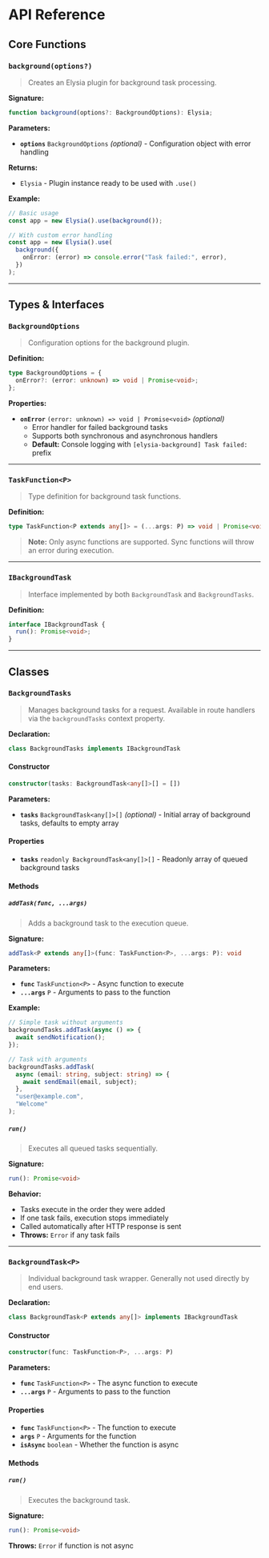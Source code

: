 # API Reference

## Core Functions

### `background(options?)`

> Creates an Elysia plugin for background task processing.

**Signature:**

```typescript
function background(options?: BackgroundOptions): Elysia;
```

**Parameters:**

- **`options`** `BackgroundOptions` _(optional)_ - Configuration object with error handling

**Returns:**

- `Elysia` - Plugin instance ready to be used with `.use()`

**Example:**

```typescript
// Basic usage
const app = new Elysia().use(background());

// With custom error handling
const app = new Elysia().use(
  background({
    onError: (error) => console.error("Task failed:", error),
  })
);
```

---

## Types & Interfaces

### `BackgroundOptions`

> Configuration options for the background plugin.

**Definition:**

```typescript
type BackgroundOptions = {
  onError?: (error: unknown) => void | Promise<void>;
};
```

**Properties:**

- **`onError`** `(error: unknown) => void | Promise<void>` _(optional)_
  - Error handler for failed background tasks
  - Supports both synchronous and asynchronous handlers
  - **Default:** Console logging with `[elysia-background] Task failed:` prefix

---

### `TaskFunction<P>`

> Type definition for background task functions.

**Definition:**

```typescript
type TaskFunction<P extends any[]> = (...args: P) => void | Promise<void>;
```

> **Note:** Only async functions are supported. Sync functions will throw an error during execution.

---

### `IBackgroundTask`

> Interface implemented by both `BackgroundTask` and `BackgroundTasks`.

**Definition:**

```typescript
interface IBackgroundTask {
  run(): Promise<void>;
}
```

---

## Classes

### `BackgroundTasks`

> Manages background tasks for a request. Available in route handlers via the `backgroundTasks` context property.

**Declaration:**

```typescript
class BackgroundTasks implements IBackgroundTask
```

#### Constructor

```typescript
constructor(tasks: BackgroundTask<any[]>[] = [])
```

**Parameters:**

- **`tasks`** `BackgroundTask<any[]>[]` _(optional)_ - Initial array of background tasks, defaults to empty array

#### Properties

- **`tasks`** `readonly BackgroundTask<any[]>[]` - Readonly array of queued background tasks

#### Methods

##### `addTask(func, ...args)`

> Adds a background task to the execution queue.

**Signature:**

```typescript
addTask<P extends any[]>(func: TaskFunction<P>, ...args: P): void
```

**Parameters:**

- **`func`** `TaskFunction<P>` - Async function to execute
- **`...args`** `P` - Arguments to pass to the function

**Example:**

```typescript
// Simple task without arguments
backgroundTasks.addTask(async () => {
  await sendNotification();
});

// Task with arguments
backgroundTasks.addTask(
  async (email: string, subject: string) => {
    await sendEmail(email, subject);
  },
  "user@example.com",
  "Welcome"
);
```

##### `run()`

> Executes all queued tasks sequentially.

**Signature:**

```typescript
run(): Promise<void>
```

**Behavior:**

- Tasks execute in the order they were added
- If one task fails, execution stops immediately
- Called automatically after HTTP response is sent
- **Throws:** `Error` if any task fails

---

### `BackgroundTask<P>`

> Individual background task wrapper. Generally not used directly by end users.

**Declaration:**

```typescript
class BackgroundTask<P extends any[]> implements IBackgroundTask
```

#### Constructor

```typescript
constructor(func: TaskFunction<P>, ...args: P)
```

**Parameters:**

- **`func`** `TaskFunction<P>` - The async function to execute
- **`...args`** `P` - Arguments to pass to the function

#### Properties

- **`func`** `TaskFunction<P>` - The function to execute
- **`args`** `P` - Arguments for the function
- **`isAsync`** `boolean` - Whether the function is async

#### Methods

##### `run()`

> Executes the background task.

**Signature:**

```typescript
run(): Promise<void>
```

**Throws:** `Error` if function is not async
